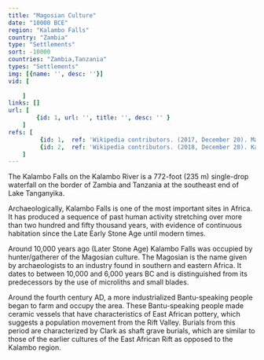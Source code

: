 ```yaml
---
title: "Magosian Culture"
date: "10000 BCE"
region: "Kalambo Falls"
country: "Zambia" 
type: "Settlements"
sort: -10000
countries: "Zambia,Tanzania"
types: "Settlements"
img: [{name: '', desc: ''}]
vid: [
        
    ]
links: []
url: [
        {id: 1, url: '', title: '', desc: '' }
    ]
refs: [
         {id: 1,  ref: 'Wikipedia contributors. (2017, December 20). Magosian. In Wikipedia, The Free Encyclopedia. Retrieved 22:11, February 3, 2019, from ', url: 'https://en.wikipedia.org/w/index.php?title=Magosian&oldid=816305076'},
         {id: 2,  ref: 'Wikipedia contributors. (2018, December 28). Kalambo Falls. In Wikipedia, The Free Encyclopedia. Retrieved 22:12, February 3, 2019, from ', url: 'https://en.wikipedia.org/w/index.php?title=Kalambo_Falls&oldid=875681169'},
    ]
---
```

The Kalambo Falls on the Kalambo River is a 772-foot (235 m) single-drop waterfall on the border of Zambia and Tanzania at the southeast end of Lake Tanganyika. 

Archaeologically, Kalambo Falls is one of the most important sites in Africa. It has produced a sequence of past human activity stretching over more than two hundred and fifty thousand years, with evidence of continuous habitation since the Late Early Stone Age until modern times.

Around 10,000 years ago (Later Stone Age) Kalambo Falls was occupied by hunter/gatherer of the Magosian culture. The Magosian is the name given by archaeologists to an industry found in southern and eastern Africa. It dates to between 10,000 and 6,000 years BC and is distinguished from its predecessors by the use of microliths and small blades.

Around the fourth century AD, a more industrialized Bantu-speaking people began to farm and occupy the area. These Bantu-speaking people made ceramic vessels that have characteristics of East African pottery, which suggests a population movement from the Rift Valley. Burials from this period are characterized by Clark as shaft grave burials, which are similar to those of the earlier cultures of the East African Rift as opposed to the Kalambo region.
